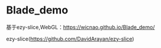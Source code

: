# Blade_demo

基于ezy-slice,WebGL：https://wicnao.github.io/Blade_demo/

ezy-slice(https://github.com/DavidArayan/ezy-slice)
